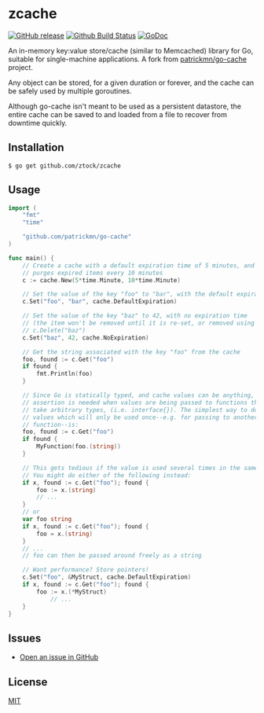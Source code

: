# zcache

[![GitHub release](https://img.shields.io/github/release/ztock/zcache.svg)](https://github.com/ztock/zcache/releases)
[![Github Build Status](https://github.com/ztock/zcache/workflows/Go/badge.svg?branch=main)](https://github.com/ztock/zcache/actions?query=workflow%3AGo+branch%3Amain)
[![GoDoc](https://godoc.org/github.com/ztock/zcache?status.svg)](https://godoc.org/github.com/ztock/zcache)

An in-memory key:value store/cache (similar to Memcached) library for Go, suitable for single-machine applications. A fork from [patrickmn/go-cache](https://github.com/patrickmn/go-cache) project.

Any object can be stored, for a given duration or forever, and the cache can be safely used by multiple goroutines.

Although go-cache isn't meant to be used as a persistent datastore, the entire
cache can be saved to and loaded from a file to recover from downtime quickly.

## Installation

```shell
$ go get github.com/ztock/zcache
```

## Usage

```go
import (
	"fmt"
	"time"

	"github.com/patrickmn/go-cache"
)

func main() {
	// Create a cache with a default expiration time of 5 minutes, and which
	// purges expired items every 10 minutes
	c := cache.New(5*time.Minute, 10*time.Minute)

	// Set the value of the key "foo" to "bar", with the default expiration time
	c.Set("foo", "bar", cache.DefaultExpiration)

	// Set the value of the key "baz" to 42, with no expiration time
	// (the item won't be removed until it is re-set, or removed using
	// c.Delete("baz")
	c.Set("baz", 42, cache.NoExpiration)

	// Get the string associated with the key "foo" from the cache
	foo, found := c.Get("foo")
	if found {
		fmt.Println(foo)
	}

	// Since Go is statically typed, and cache values can be anything, type
	// assertion is needed when values are being passed to functions that don't
	// take arbitrary types, (i.e. interface{}). The simplest way to do this for
	// values which will only be used once--e.g. for passing to another
	// function--is:
	foo, found := c.Get("foo")
	if found {
		MyFunction(foo.(string))
	}

	// This gets tedious if the value is used several times in the same function.
	// You might do either of the following instead:
	if x, found := c.Get("foo"); found {
		foo := x.(string)
		// ...
	}
	// or
	var foo string
	if x, found := c.Get("foo"); found {
		foo = x.(string)
	}
	// ...
	// foo can then be passed around freely as a string

	// Want performance? Store pointers!
	c.Set("foo", &MyStruct, cache.DefaultExpiration)
	if x, found := c.Get("foo"); found {
		foo := x.(*MyStruct)
			// ...
	}
}
```

## Issues

- [Open an issue in GitHub](https://github.com/ztock/zcache/issues)

## License

[MIT](LICENSE)

